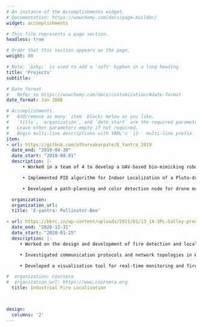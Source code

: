 ```yaml
---
# An instance of the Accomplishments widget.
# Documentation: https://wowchemy.com/docs/page-builder/
widget: accomplishments

# This file represents a page section.
headless: true

# Order that this section appears on the page.
weight: 60

# Note: `&shy;` is used to add a 'soft' hyphen in a long heading.
title: 'Projects'
subtitle:

# Date format
#   Refer to https://wowchemy.com/docs/customization/#date-format
date_format: Jan 2006

# Accomplishments.
#   Add/remove as many `item` blocks below as you like.
#   `title`, `organization`, and `date_start` are the required parameters.
#   Leave other parameters empty if not required.
#   Begin multi-line descriptions with YAML's `|2-` multi-line prefix.
item:
- url: https://github.com/atharvakarpate/E_Yantra_2019 
  date_end: "2019-04-30"
  date_start: "2018-08-01"
  description: |-
      • Worked in a team of 4 to develop a UAV-based bio-mimicking robotic system for the beepollination process.

      • Implemented PID algorithm for Indoor Localization of a Pluto-drone using Python and Whycon library of ROS.

      • Developed a path-planning and color detection node for drone movement using OpenCV

  organization:
  organization_url: 
  title: 'E-yantra: Pollinator-Bee'

- url: https://bbrc.in/wp-content/uploads/2021/01/13_14-SPL-Galley-proof-097.pdf
  date_end: "2020-12-31"
  date_start: "2020-01-25"
  description: |-
     • Worked on the design and development of fire detection and localisation system using WSN for industrial environments.

     • Investigated communication protocols and network topologies in WSNs and proposed three wireless node designs with varying sensor count, detection and localisation efficiencies.

     • Developed a visualisation tool for real-time monitoring and fire mitigation using Grafana.

#  organization: Coursera
#  organization_url: https://www.coursera.org
  title: Industrial Fire Localization



design:
  columns: '2' 
---
```

